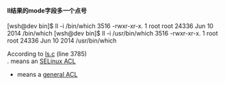 #### ll结果的mode字段多一个点号

  [wsh@dev bin]$ ll -i /bin/which
  3516 -rwxr-xr-x. 1 root root 24336 Jun 10  2014 /bin/which
  [wsh@dev bin]$ ll -i /usr/bin/which
  3516 -rwxr-xr-x. 1 root root 24336 Jun 10  2014 /usr/bin/which


According to [ls.c](http://git.savannah.gnu.org/cgit/coreutils.git/tree/src/ls.c?id=v8.21#n3785) (line 3785)  
. means an [SELinux ACL](https://en.wikipedia.org/wiki/Security-Enhanced_Linux)  
+ means a [general ACL](https://en.wikipedia.org/wiki/Access_control_list#Filesystem_ACLs)  
